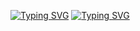 [![Typing SVG](https://readme-typing-svg.herokuapp.com?font=Fira+Code&weight=600&size=31&duration=4500&pause=1000&color=RED&multiline=true&width=453&height=100&lines=FALCON+SECURITY)](https://git.io/typing-svg)
[![Typing SVG](https://readme-typing-svg.demolab.com/?lines=𝙇𝙄𝙉𝙐𝙓)](https://git.io/typing-svg)
